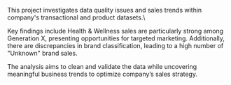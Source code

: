 This project investigates data quality issues and sales trends within company's transactional and product datasets.\

Key findings include Health & Wellness sales are particularly strong among Generation X, presenting opportunities for targeted marketing. 
Additionally, there are discrepancies in brand classification, leading to a high number of "Unknown" brand sales. 

The analysis aims to clean and validate the data while uncovering meaningful business trends to optimize company’s sales strategy.

